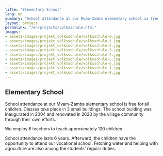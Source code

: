 ```yaml
---
title: "Elementary School"
lang: en
summary: "School attendance at our Mvam-Zamba elementary school is free for all children. Classes take place in 3 small buildings. The school building was inaugurated in 2004 and renovated in 2020 by the village community through their own efforts."
layout: project
permalink: "/en/projects/volksschule.html"
images: 
- assets/images/projekt_volksschule/volksschule-0.jpg
- assets/images/projekt_volksschule/volksschule-1.jpg
- assets/images/projekt_volksschule/volksschule-2.jpg
- assets/images/projekt_volksschule/volksschule-3.jpg
- assets/images/projekt_volksschule/volksschule-4.jpg
- assets/images/projekt_volksschule/volksschule-5.jpg
- assets/images/projekt_volksschule/volksschule-6.jpg
- assets/images/projekt_volksschule/volksschule-7.jpg
- assets/images/projekt_volksschule/volksschule-8.jpg
---
```


## Elementary School

School attendance at our Mvam-Zamba elementary school is free for all children. Classes take place in 3 small buildings. The school building was inaugurated in 2004 and renovated in 2020 by the village community through their own efforts.

We employ 6 teachers to teach approximately 120 children.

School attendance lasts 6 years. Afterward, the children have the opportunity to attend our vocational school. Fetching water and helping with agriculture are also among the students' regular duties.
